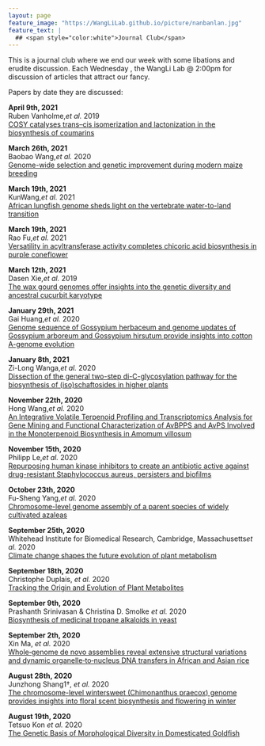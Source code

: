 ```yaml
---
layout: page
feature_image: "https://WangLiLab.github.io/picture/nanbanlan.jpg"
feature_text: |
  ## <span style="color:white">Journal Club</span>
---
```


This is a journal club where we end our week with some libations and erudite discussion. Each Wednesday , the WangLi Lab @ 2:00pm for discussion of articles that attract our fancy. 

Papers by date they are discussed:


<b>April 9th, 2021</b><br />
Ruben Vanholme,<i>et al.</i> 2019<br />
<a href="https://www.nature.com/articles/s41477-019-0510-0">COSY catalyses trans–cis isomerization and lactonization in the biosynthesis of coumarins</a>

<b>March 26th, 2021</b><br />
Baobao Wang,<i>et al.</i> 2020<br />
<a href="https://doi.org/10.1038/s41588-020-0616-3">Genome-wide selection and genetic improvement during modern maize breeding</a>

<b>March 19th, 2021</b><br />
KunWang,<i>et al.</i> 2021<br />
<a href="https://doi.org/10.1016/j.cell.2021.01.047">African lungfish genome sheds light on the vertebrate water-to-land transition</a>

<b>March 19th, 2021</b><br />
Rao Fu,<i>et al.</i> 2021<br />
<a href="https://www.nature.com/articles/s41467-021-21853-6">Versatility in acyltransferase activity completes chicoric acid biosynthesis in purple coneflower</a>

<b>March 12th, 2021</b><br />
Dasen Xie,<i>et al.</i> 2019<br />
<a href="https://doi.org/10.1038/s41467-019-13185-3">The wax gourd genomes offer insights into the genetic diversity and ancestral cucurbit karyotype</a>

<b>January 29th, 2021</b><br />
Gai Huang,<i>et al.</i> 2020<br />
<a href="https://pubmed.ncbi.nlm.nih.gov/32284579/">Genome sequence of Gossypium herbaceum and genome updates of Gossypium arboreum and Gossypium hirsutum provide insights into cotton A-genome evolution</a>


<b>January 8th, 2021</b><br />
Zi-Long Wanga,<i>et al.</i> 2020<br />
<a href="https://www.pnas.org/content/suppl/2020/11/13/2012745117.DCSupplemental">Dissection of the general two-step di-C-glycosylation
pathway for the biosynthesis of (iso)schaftosides in higher plants</a>

<b>November 22th, 2020</b><br />
Hong Wang,<i>et al.</i> 2020<br />
<a href="https://www.frontiersin.org/articles/10.3389/fpls.2018.00846/full">An Integrative Volatile Terpenoid Profiling and Transcriptomics Analysis for Gene Mining and Functional Characterization of AvBPPS and AvPS Involved in the Monoterpenoid Biosynthesis in Amomum villosum</a>

<b>November 15th, 2020</b><br />
Philipp Le,<i>et al.</i> 2020<br />
<a href="https://www.nature.com/articles/s41557-019-0378-7">Repurposing human kinase inhibitors to create an antibiotic active against drug-resistant Staphylococcus aureus, persisters and biofilms</a>

<b>October 23th, 2020</b><br />
Fu-Sheng Yang,<i>et al.</i> 2020<br />
<a href="https://www.nature.com/articles/s41467-020-18771-4">Chromosome-level genome assembly of a parent
species of widely cultivated azaleas</a>

<b>September 25th, 2020</b><br />
Whitehead Institute for Biomedical Research,
Cambridge, Massachusetts<i>et al.</i> 2020<br />
<a href="https://publons.com/publon/10.1002/ggn2.10022/">Climate change shapes the future evolution of plant
metabolism</a>

<b>September 18th, 2020</b><br />
Christophe Duplais, <i>et al.</i> 2020<br />
<a href="https://www.ncbi.nlm.nih.gov/pubmed/32896488">Tracking the Origin and Evolution of Plant Metabolites</a>

<b>September 9th, 2020</b><br />
Prashanth Srinivasan & Christina D. Smolke <i>et al.</i> 2020<br />
<a href="https://www.nature.com/articles/s41586-020-2650-9">Biosynthesis of medicinal tropane alkaloids in yeast</a>

<b>September 2th, 2020</b><br />
Xin Ma, <i>et al.</i> 2020<br />
<a href="https://onlinelibrary.wiley.com/doi/10.1111/tpj.14946">Whole‐genome de novo assemblies reveal extensive structural variations and dynamic organelle‐to‐nucleus DNA transfers in African and Asian rice</a>

<b>August 28th, 2020</b><br />
Junzhong Shang1†, <i>et al.</i> 2020<br />
<a href="https://doi.org/10.1186/s13059-020-02088-y">The chromosome-level wintersweet (Chimonanthus praecox) genome provides insights into floral scent biosynthesis and flowering in winter</a>


<b>August 19th, 2020</b><br />
Tetsuo Kon <i>et al.</i> 2020<br />
<a href="https://www.sciencedirect.com/science/article/pii/S0960982220305480">The Genetic Basis of Morphological Diversity in Domesticated Goldfish</a>
